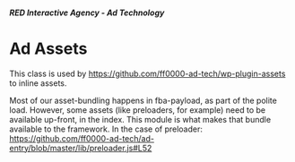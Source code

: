 ##### RED Interactive Agency - Ad Technology

# Ad Assets

This class is used by https://github.com/ff0000-ad-tech/wp-plugin-assets to inline assets.  

Most of our asset-bundling happens in fba-payload, as part of the polite load. However, some assets (like preloaders, for example) need to be available up-front, in the index. This module is what makes that bundle available to the framework. In the case of preloader: https://github.com/ff0000-ad-tech/ad-entry/blob/master/lib/preloader.js#L52

